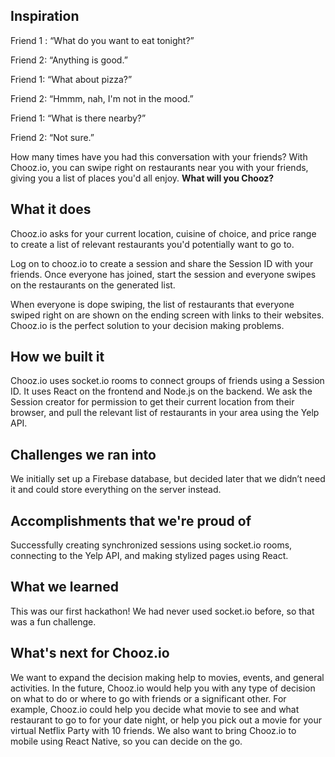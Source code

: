## Inspiration
Friend 1 : “What do you want to eat tonight?”

Friend 2: “Anything is good.”

Friend 1: “What about pizza?”

Friend 2: “Hmmm, nah, I'm not in the mood.”

Friend 1: “What is there nearby?”

Friend 2: “Not sure.”

How many times have you had this conversation with your friends? With Chooz.io, you can swipe right on restaurants near you with your friends, giving you a list of places you'd all enjoy. **What will you Chooz?**

## What it does
Chooz.io asks for your current location, cuisine of choice, and price range to create a list of relevant restaurants you'd potentially want to go to. 

Log on to chooz.io to create a session and share the Session ID with your friends. Once everyone has joined, start the session and everyone swipes on the restaurants on the generated list. 


When everyone is dope swiping, the list of restaurants that everyone swiped right on are shown on the ending screen with links to their websites. Chooz.io is the perfect solution to your decision making problems.


## How we built it
Chooz.io uses socket.io rooms to connect groups of friends using a Session ID. It uses React on the frontend and Node.js on the backend. We ask the Session creator for permission to get their current location from their browser, and pull the relevant list of restaurants in your area using the Yelp API. 

## Challenges we ran into
We initially set up a Firebase database, but decided later that we didn’t need it and could store everything on the server instead. 

## Accomplishments that we're proud of
Successfully creating synchronized sessions using socket.io rooms, connecting to the Yelp API, and making stylized pages using React.

## What we learned
This was our first hackathon! We had never used socket.io before, so that was a fun challenge.

## What's next for Chooz.io
We want to expand the decision making help to movies, events, and general activities. In the future, Chooz.io would help you with any type of decision on what to do or where to go with friends or a significant other. For example, Chooz.io could help you decide what movie to see and what restaurant to go to for your date night, or help you pick out a movie for your virtual Netflix Party with 10 friends. We also want to bring Chooz.io to mobile using React Native, so you can decide on the go.
